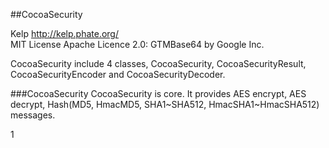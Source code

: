 ##CocoaSecurity

Kelp http://kelp.phate.org/ <br/>
MIT License
Apache Licence 2.0: GTMBase64 by Google Inc.


CocoaSecurity include 4 classes, CocoaSecurity, CocoaSecurityResult, CocoaSecurityEncoder and CocoaSecurityDecoder.

###CocoaSecurity
CocoaSecurity is core. It provides AES encrypt, AES decrypt, Hash(MD5, HmacMD5, SHA1~SHA512, HmacSHA1~HmacSHA512) messages.


1